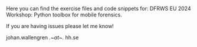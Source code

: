 Here you can find the exercise files and code snippets for: DFRWS EU 2024 Workshop: Python toolbox for mobile forensics.

If you are having issues please let me know!

johan.wallengren _.~at~._ hh.se
